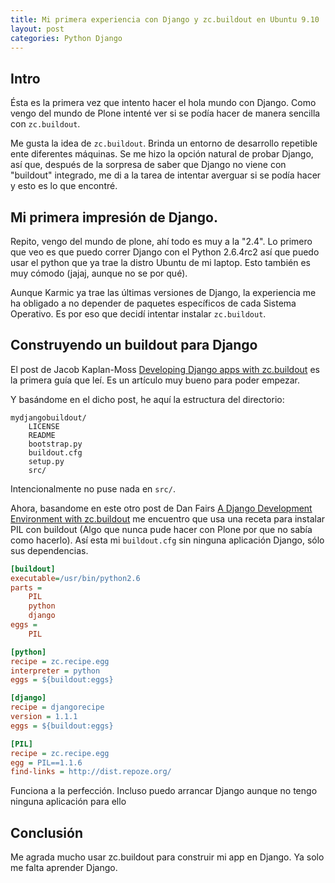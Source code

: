 ```yaml
---
title: Mi primera experiencia con Django y zc.buildout en Ubuntu 9.10
layout: post
categories: Python Django
---
```


## Intro
Ésta es la primera vez que intento hacer el hola mundo con Django. Como vengo
del mundo de Plone intenté ver si se podía hacer de manera sencilla con
`zc.buildout`.

Me gusta la idea de `zc.buildout`. Brinda un entorno de desarrollo repetible
ente diferentes máquinas. Se me hizo la opción natural de probar Django, así
que, después de la sorpresa de saber que Django no viene con "buildout"
integrado, me di a la tarea de intentar averguar si se podía hacer y esto es
lo que encontré.

## Mi primera impresión de Django.

Repito, vengo del mundo de plone, ahí todo es muy a la "2.4". Lo primero que
veo es que puedo correr Django con el Python 2.6.4rc2 así que puedo usar el
python que ya trae la distro Ubuntu de mi laptop. Esto también es muy cómodo
(jajaj, aunque no se por qué).

Aunque Karmic ya trae las últimas versiones de Django, la experiencia me ha
obligado a no depender de paquetes específicos de cada Sistema Operativo. Es
por eso que decidí intentar instalar `zc.buildout`.

## Construyendo un buildout para Django

El post de Jacob Kaplan-Moss [Developing Django apps with zc.buildout](https://jacobian.org/writing/django-apps-with-buildout/) es la
primera guía que leí. Es un artículo muy bueno para poder empezar.

Y basándome en el dicho post, he aquí la estructura del directorio:

```
mydjangobuildout/
    LICENSE
    README
    bootstrap.py
    buildout.cfg
    setup.py
    src/
```

Intencionalmente no puse nada en `src/`.

Ahora, basandome en este otro post de Dan Fairs [A Django Development Environment with zc.buildout](http://www.stereoplex.com/two-voices/a-django-development-environment-with-zc-buildout)
me encuentro que usa una receta para instalar PIL con buildout (Algo que
nunca pude hacer con Plone por que no sabía como hacerlo).  Así esta mi
`buildout.cfg` sin ninguna aplicación Django, sólo sus dependencias.

```ini
[buildout]
executable=/usr/bin/python2.6
parts =
    PIL
    python
    django
eggs =
    PIL

[python]
recipe = zc.recipe.egg
interpreter = python
eggs = ${buildout:eggs}

[django]
recipe = djangorecipe
version = 1.1.1
eggs = ${buildout:eggs}

[PIL]
recipe = zc.recipe.egg
egg = PIL==1.1.6
find-links = http://dist.repoze.org/
```

Funciona a la perfección. Incluso puedo arrancar Django aunque no tengo
ninguna aplicación para ello

## Conclusión

Me agrada mucho usar zc.buildout para construir mi app en Django. Ya solo me
falta aprender Django.


